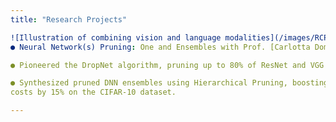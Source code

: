 ```yaml
---
title: "Research Projects"

![Illustration of combining vision and language modalities](/images/RCPPO.png){: .align-right width="300px"}
● Neural Network(s) Pruning: One and Ensembles with Prof. [Carlotta Domeniconi](https://www.gmu.edu/profiles/cdomenic).

● Pioneered the DropNet algorithm, pruning up to 80% of ResNet and VGG filters while preserving accuracy, demonstrating significant model compression.

● Synthesized pruned DNN ensembles using Hierarchical Pruning, boosting accuracy and reducing computational
costs by 15% on the CIFAR-10 dataset.

---
```

